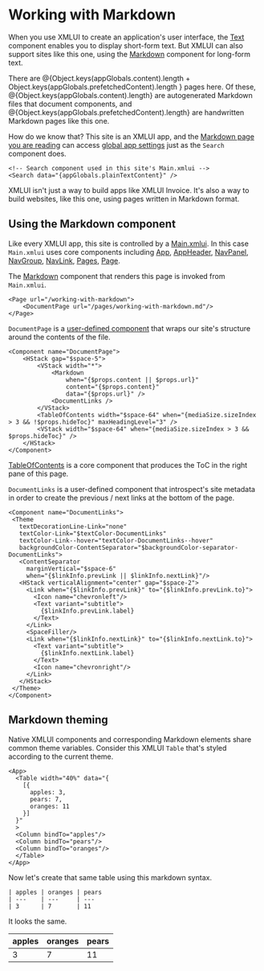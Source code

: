 # Working with Markdown

When you use XMLUI to create an application's user interface, the [Text](/components/Text) component enables you to display short-form text. But XMLUI can also support sites like this one, using the [Markdown](/components/Markdown) component for long-form text.

There are @{Object.keys(appGlobals.content).length + Object.keys(appGlobals.prefetchedContent).length } pages here. Of these, @{Object.keys(appGlobals.content).length} are autogenerated Markdown files that document components, and @{Object.keys(appGlobals.prefetchedContent).length} are handwritten Markdown pages like this one.

How do we know that? This site is an XMLUI app, and the [Markdown page you are reading](https://raw.githubusercontent.com/xmlui-org/xmlui/refs/heads/main/docs/public/pages/working-with-markdown.md) can access [global app settings](/globals#appglobals) just as the `Search` component does.

```xmlui
<!-- Search component used in this site's Main.xmlui -->
<Search data="{appGlobals.plainTextContent}" />
```

XMLUI isn't just a way to build apps like XMLUI Invoice. It's also a way to build websites, like this one, using pages written in Markdown format.

## Using the Markdown component

Like every XMLUI app, this site is controlled by a [Main.xmlui](/https://github.com/xmlui-org/xmlui/blob/main/docs/src/Main.xmlui). In this case `Main.xmlui` uses core components including [App](/components/App), [AppHeader](/components/AppHeader), [NavPanel](/components/NavPanel), [NavGroup](/components/NavGroup), [NavLink](/components/NavLink), [Pages](/components/Pages), [Page](/components/Page).

The [Markdown](/components/Markdown) component that renders this page is invoked from `Main.xmlui`.

```xmlui
<Page url="/working-with-markdown">
    <DocumentPage url="/pages/working-with-markdown.md"/>
</Page>
```

`DocumentPage` is a [user-defined component](/user-defined-components) that wraps our site's structure around the contents of the file.

```xmlui
<Component name="DocumentPage">
    <HStack gap="$space-5">
        <VStack width="*">
            <Markdown
                when="{$props.content || $props.url}"
                content="{$props.content}"
                data="{$props.url}" />
            <DocumentLinks />
        </VStack>
        <TableOfContents width="$space-64" when="{mediaSize.sizeIndex > 3 && !$props.hideToc}" maxHeadingLevel="3" />
        <VStack width="$space-64" when="{mediaSize.sizeIndex > 3 && $props.hideToc}" />
    </HStack>
</Component>
```

 [TableOfContents](/components/TableOfContents) is a core component that produces the ToC in the right pane of this page.

 `DocumentLinks` is a user-defined component that introspect's site metadata in order to create the previous / next links at the bottom of the page.

 ```xmlui
 <Component name="DocumentLinks">
  <Theme
    textDecorationLine-Link="none"
    textColor-Link="$textColor-DocumentLinks"
    textColor-Link--hover="textColor-DocumentLinks--hover"
    backgroundColor-ContentSeparator="$backgroundColor-separator-DocumentLinks">
    <ContentSeparator
      marginVertical="$space-6"
      when="{$linkInfo.prevLink || $linkInfo.nextLink}"/>
    <HStack verticalAlignment="center" gap="$space-2">
      <Link when="{$linkInfo.prevLink}" to="{$linkInfo.prevLink.to}">
        <Icon name="chevronleft"/>
        <Text variant="subtitle">
          {$linkInfo.prevLink.label}
        </Text>
      </Link>
      <SpaceFiller/>
      <Link when="{$linkInfo.nextLink}" to="{$linkInfo.nextLink.to}">
        <Text variant="subtitle">
          {$linkInfo.nextLink.label}
        </Text>
        <Icon name="chevronright"/>
      </Link>
    </HStack>
  </Theme>
</Component>
```

## Markdown theming

Native XMLUI components and corresponding Markdown elements share common theme variables. Consider this XMLUI `Table` that's styled according to the current theme.

```xmlui-pg display name="Example: using the Table component"
<App>
  <Table width="40%" data="{
    [{
      apples: 3,
      pears: 7,
      oranges: 11
    }]
  }"
  >
  <Column bindTo="apples"/>
  <Column bindTo="pears"/>
  <Column bindTo="oranges"/>
  </Table>
</App>
```

Now let's create that same table using this markdown syntax.

```
| apples | oranges | pears
| ---    | ---     | ---
| 3      | 7       | 11
```

It looks the same.

| apples | oranges | pears
| ---    | ---     | ---
| 3      | 7       | 11


